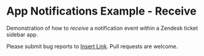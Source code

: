 # App Notifications Example - Receive

Demonstration of how to *receive* a notification event within a Zendesk ticket sidebar app.

Please submit bug reports to [Insert Link](). Pull requests are welcome.

